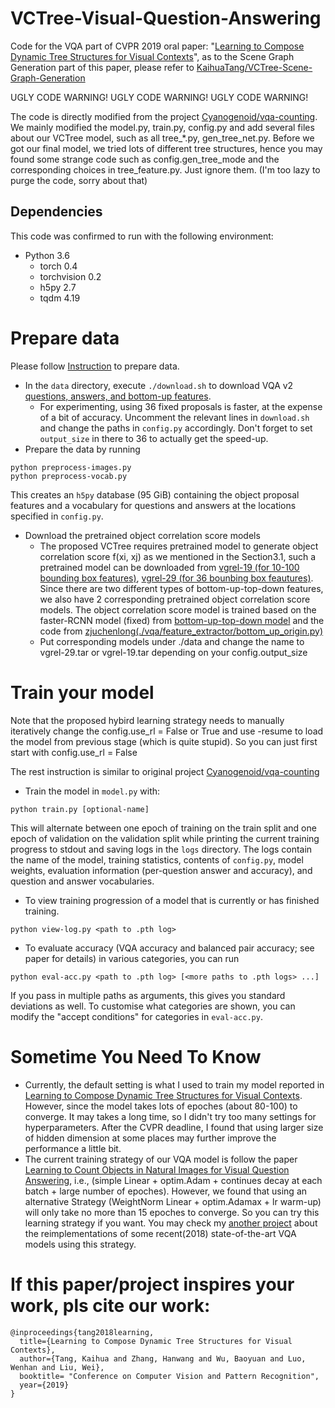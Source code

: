 # VCTree-Visual-Question-Answering
Code for the VQA part of CVPR 2019 oral paper: "[Learning to Compose Dynamic Tree Structures for Visual Contexts][0]", as to the Scene Graph Generation part of this paper, please refer to [KaihuaTang/VCTree-Scene-Graph-Generation][7]

UGLY CODE WARNING! UGLY CODE WARNING! UGLY CODE WARNING!

The code is directly modified from the project [Cyanogenoid/vqa-counting][1]. We mainly modified the model.py, train.py, config.py and add several files about our VCTree model, such as all tree_*.py, gen_tree_net.py.  Before we got our final model, we tried lots of different tree structures, hence you may found some strange code such as config.gen_tree_mode and the corresponding choices in tree_feature.py. Just ignore them. (I'm too lazy to purge the code, sorry about that)

## Dependencies
This code was confirmed to run with the following environment:

- Python 3.6
  - torch 0.4
  - torchvision 0.2
  - h5py 2.7
  - tqdm 4.19

# Prepare data
Please follow [Instruction][4] to prepare data. 

- In the `data` directory, execute `./download.sh` to download VQA v2 [questions, answers, and bottom-up features][4].
  - For experimenting, using 36 fixed proposals is faster, at the expense of a bit of accuracy. Uncomment the relevant lines in `download.sh` and change the paths in `config.py` accordingly. Don't forget to set `output_size` in there to 36 to actually get the speed-up.
- Prepare the data by running
```
python preprocess-images.py
python preprocess-vocab.py
```
This creates an `h5py` database (95 GiB) containing the object proposal features and a vocabulary for questions and answers at the locations specified in `config.py`.
- Download the pretrained object correlation score models
    - The proposed VCTree requires pretrained model to generate object correlation score f(xi, xj) as we mentioned in the Section3.1, such a pretrained model can be downloaded from [vgrel-19 (for 10-100 bounding box features)](https://onedrive.live.com/embed?cid=22376FFAD72C4B64&resid=22376FFAD72C4B64%21620273&authkey=AKFuFsQ90tQO4q0), [vgrel-29 (for 36 bounbing box feautures)](https://onedrive.live.com/embed?cid=22376FFAD72C4B64&resid=22376FFAD72C4B64%21620229&authkey=APSqYLYmGyfl3Mg). Since there are two different types of bottom-up-top-down features, we also have 2 corresponding pretrained object correlation score models. The object correlation score model is trained based on the faster-RCNN model (fixed) from [bottom-up-top-down model][2] and the code from [zjuchenlong(./vqa/feature_extractor/bottom_up_origin.py)][3]
    - Put corresponding models under  ./data  and change the name to vgrel-29.tar or vgrel-19.tar depending on your config.output_size

# Train your model
Note that the proposed hybird learning strategy needs to manually iteratively change the config.use_rl = False or True and use -resume to load the model from previous stage (which is quite stupid). So you can just first start with config.use_rl = False

The rest instruction is similar to original project [Cyanogenoid/vqa-counting][1]

- Train the model in `model.py` with:
```
python train.py [optional-name]
```
This will alternate between one epoch of training on the train split and one epoch of validation on the validation split while printing the current training progress to stdout and saving logs in the `logs` directory.
The logs contain the name of the model, training statistics, contents of `config.py`,  model weights, evaluation information (per-question answer and accuracy), and question and answer vocabularies.
- To view training progression of a model that is currently or has finished training.
```
python view-log.py <path to .pth log>
```

- To evaluate accuracy (VQA accuracy and balanced pair accuracy; see paper for details) in various categories, you can run
```
python eval-acc.py <path to .pth log> [<more paths to .pth logs> ...]
```
If you pass in multiple paths as arguments, this gives you standard deviations as well.
To customise what categories are shown, you can modify the "accept conditions" for categories in `eval-acc.py`.


# Sometime You Need To Know
- Currently, the default setting is what I used to train my model reported in [Learning to Compose Dynamic Tree Structures for Visual Contexts][0]. However, since the model takes lots of epoches (about 80-100) to converge. It may takes a long time, so I didn't try too many settings for hyperparameters. After the CVPR deadline, I found that using larger size of hidden dimension at some places may further improve the performance a little bit.
- The current training strategy of our VQA model is follow the paper [Learning to Count Objects in Natural Images for Visual Question Answering][5], i.e., (simple Linear + optim.Adam + continues decay at each batch + large number of epoches). However, we found that using an alternative Strategy (WeightNorm Linear + optim.Adamax + lr warm-up) will only take no more than 15 epoches to converge. So you can try this learning strategy if you want. You may check my [another project][6] about the reimplementations of some recent(2018) state-of-the-art VQA models using this strategy.

# If this paper/project inspires your work, pls cite our work:
```
@inproceedings{tang2018learning,
  title={Learning to Compose Dynamic Tree Structures for Visual Contexts},
  author={Tang, Kaihua and Zhang, Hanwang and Wu, Baoyuan and Luo, Wenhan and Liu, Wei},
  booktitle= "Conference on Computer Vision and Pattern Recognition",
  year={2019}
}
```

[0]: https://arxiv.org/abs/1812.01880
[1]: https://github.com/Cyanogenoid/vqa-counting
[2]: https://github.com/peteanderson80/bottom-up-attention
[3]: https://github.com/zjuchenlong/faster-rcnn.pytorch
[4]: https://github.com/Cyanogenoid/vqa-counting/tree/master/vqa-v2
[5]: https://openreview.net/forum?id=B12Js_yRb
[6]: https://github.com/KaihuaTang/VQA2.0-Recent-Approachs-2018.pytorch
[7]: https://github.com/KaihuaTang/VCTree-Scene-Graph-Generation
